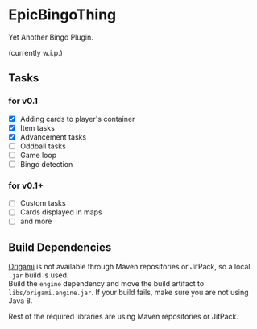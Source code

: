 # EpicBingoThing

Yet Another Bingo Plugin.

(currently w.i.p.)

## Tasks 
### for v0.1
- [x] Adding cards to player's container
- [x] Item tasks
- [x] Advancement tasks
- [ ] Oddball tasks
- [ ] Game loop
- [ ] Bingo detection

### for v0.1+
- [ ] Custom tasks
- [ ] Cards displayed in maps
- [ ] and more

## Build Dependencies
[Origami](https://github.com/AsoDesu/Origami) is not available through Maven repositories or JitPack, so a local `.jar` build is used.  
Build the `engine` dependency and move the build artifact to `libs/origami.engine.jar`. If your build fails, make sure you are not using Java 8.

Rest of the required libraries are using Maven repositories or JitPack.